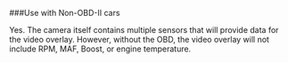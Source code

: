 ###Use with Non-OBD-II cars

Yes. The camera itself contains multiple sensors that will provide data for the video overlay. However, without the OBD, the video overlay will not include RPM, MAF, Boost, or engine temperature.
